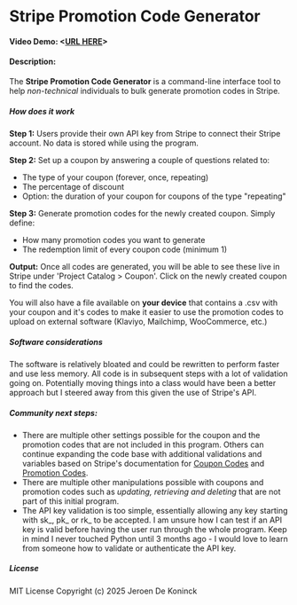 # Stripe Promotion Code Generator
#### Video Demo:  <[URL HERE](https://youtu.be/EorBaIAYRBg)>
#### Description:
The **Stripe Promotion Code Generator** is a command-line interface tool to help *non-technical* individuals to bulk generate promotion codes in Stripe.
##### How does it work
**Step 1:** Users provide their own API key from Stripe to connect their Stripe account. No data is stored while using the program.

**Step 2:** Set up a coupon by answering a couple of questions related to:
- The type of your coupon (forever, once, repeating)
- The percentage of discount
- Option: the duration of your coupon for coupons of the type "repeating"

**Step 3:** Generate promotion codes for the newly created coupon. Simply define:
- How many promotion codes you want to generate
- The redemption limit of every coupon code (minimum 1)

**Output:** Once all codes are generated, you will be able to see these live in Stripe under 'Project Catalog > Coupon'. Click on the newly created coupon to find the codes.

You will also have a file available on **your device** that contains a .csv with your coupon and it's codes to make it easier to use the promotion codes to upload on external software (Klaviyo, Mailchimp, WooCommerce, etc.)

##### Software considerations
The software is relatively bloated and could be rewritten to perform faster and use less memory. All code is in subsequent steps with a lot of validation going on. Potentially moving things into a class would have been a better approach but I steered away from this given the use of Stripe's API.

##### Community next steps:
- There are multiple other settings possible for the coupon and the promotion codes that are not included in this program. Others can continue expanding the code base with additional validations and variables based on Stripe's documentation for [Coupon Codes](https://docs.stripe.com/api/coupons/create) and [Promotion Codes](https://docs.stripe.com/api/promotion_codes/create).
- There are multiple other manipulations possible with coupons and promotion codes such as *updating, retrieving and deleting* that are not part of this initial program.
- The API key validation is too simple, essentially allowing any key starting with sk_, pk_ or rk_ to be accepted. I am unsure how I can test if an API key is valid before having the user run through the whole program. Keep in mind I never touched Python until 3 months ago - I would love to learn from someone how to validate or authenticate the API key.

##### License
MIT License
Copyright (c) 2025 Jeroen De Koninck

